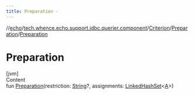 ```yaml
---
title: Preparation -
---
```

//[echo](../../../index.md)/[tech.whence.echo.support.jdbc.querier.component](../../index.md)/[Criterion](../index.md)/[Preparation](index.md)/[Preparation](-preparation.md)



# Preparation  
[jvm]  
Content  
fun [Preparation](-preparation.md)(restriction: [String](https://kotlinlang.org/api/latest/jvm/stdlib/kotlin/-string/index.html)?, assignments: [LinkedHashSet](https://kotlinlang.org/api/latest/jvm/stdlib/kotlin.collections/-linked-hash-set/index.html)<[A](index.md)>)  




